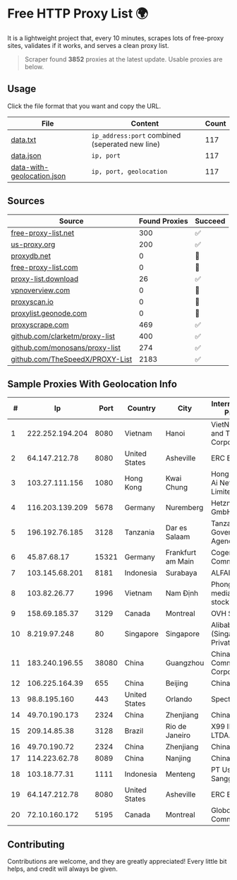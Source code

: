 
# Free HTTP Proxy List 🌍

It is a lightweight project that, every 10 minutes, scrapes lots of free-proxy sites, validates if it works, and serves a clean proxy list.


> Scraper found **3852** proxies at the latest update. Usable proxies are below.

## Usage

Click the file format that you want and copy the URL.


|File|Content|Count|
|----|-------|-----|
|[data.txt](https://raw.githubusercontent.com/themiralay/Proxy-List-World/master/data.txt)|`ip_address:port` combined (seperated new line)|117|
|[data.json](https://raw.githubusercontent.com/themiralay/Proxy-List-World/master/data.json)|`ip, port`|117|
|[data-with-geolocation.json](https://raw.githubusercontent.com/themiralay/Proxy-List-World/master/data-with-geolocation.json)|`ip, port, geolocation`|117|

## Sources

|Source|Found Proxies|Succeed|
|------|-------------|-------|
|[free-proxy-list.net](https://free-proxy-list.net)|300|✅|
|[us-proxy.org](https://www.us-proxy.org)|200|✅|
|[proxydb.net](http://proxydb.net)|0|🚫|
|[free-proxy-list.com](https://free-proxy-list.com/?page=&port=&type%5B%5D=http&type%5B%5D=https&up_time=0&search=Search)|0|🚫|
|[proxy-list.download](https://www.proxy-list.download/HTTP)|26|✅|
|[vpnoverview.com](https://vpnoverview.com/privacy/anonymous-browsing/free-proxy-servers)|0|🚫|
|[proxyscan.io](https://www.proxyscan.io)|0|🚫|
|[proxylist.geonode.com](https://proxylist.geonode.com/api/proxy-list?limit=300&page=1&sort_by=lastChecked&sort_type=desc&protocols=http,https)|0|🚫|
|[proxyscrape.com](https://api.proxyscrape.com/v2/?request=displayproxies&protocol=http&timeout=10000&country=all&ssl=all&anonymity=all)|469|✅|
|[github.com/clarketm/proxy-list](https://raw.githubusercontent.com/clarketm/proxy-list/master/proxy-list-raw.txt)|400|✅|
|[github.com/monosans/proxy-list](https://raw.githubusercontent.com/monosans/proxy-list/main/proxies/http.txt)|274|✅|
|[github.com/TheSpeedX/PROXY-List](https://raw.githubusercontent.com/TheSpeedX/PROXY-List/master/http.txt)|2183|✅|


## Sample Proxies With Geolocation Info

|#|Ip|Port|Country|City|Internet Service Provider|
|-|--|----|-------|----|-------------------------|
|1|222.252.194.204|8080|Vietnam|Hanoi|VietNam Post and Telecom Corporation|
|2|64.147.212.78|8080|United States|Asheville|ERC Broadband|
|3|103.27.111.156|1080|Hong Kong|Kwai Chung|Hong Kong San Ai Net Int'l Limited|
|4|116.203.139.209|5678|Germany|Nuremberg|Hetzner Online GmbH|
|5|196.192.76.185|3128|Tanzania|Dar es Salaam|Tanzania e-Government Agency|
|6|45.87.68.17|15321|Germany|Frankfurt am Main|Cogent Communications|
|7|103.145.68.201|8181|Indonesia|Surabaya|ALFANET|
|8|103.82.26.77|1996|Vietnam|Nam Định|Phong Thuy media joint stock company|
|9|158.69.185.37|3129|Canada|Montreal|OVH SAS|
|10|8.219.97.248|80|Singapore|Singapore|Alibaba Cloud (Singapore) Private Limited|
|11|183.240.196.55|38080|China|Guangzhou|China Mobile Communications Corporation|
|12|106.225.164.39|655|China|Beijing|China Telecom|
|13|98.8.195.160|443|United States|Orlando|Spectrum|
|14|49.70.190.173|2324|China|Zhenjiang|Chinanet|
|15|209.14.85.38|3128|Brazil|Rio de Janeiro|X99 INTERNET LTDA.|
|16|49.70.190.72|2324|China|Zhenjiang|Chinanet|
|17|114.223.62.78|8089|China|Nanjing|Chinanet|
|18|103.18.77.31|1111|Indonesia|Menteng|PT Usaha Adi Sanggoro|
|19|64.147.212.78|8080|United States|Asheville|ERC Broadband|
|20|72.10.160.172|5195|Canada|Montreal|GloboTech Communications|



## Contributing

Contributions are welcome, and they are greatly appreciated! Every
little bit helps, and credit will always be given.

